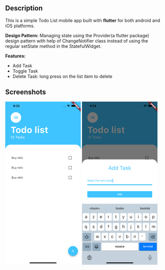 ## Description
This is a simple Todo List mobile app built with **flutter** for both android and iOS platforms.

**Design Pattern:** Managing state using the Provider(a flutter package) design pattern with help of ChangeNotifier class instead of using the regular setState method in the StatefulWidget.

**Features:**
- Add Task
- Toggle Task
- Delete Task: long press on the list item to delete

## Screenshots
<picture>
  <img alt="Screenshot" src="/assets/tasks.png" width="240"/>
</picture>
<picture>
  <img alt="Screenshot" src="/assets/add_task.png" width="240"/>
</picture>

